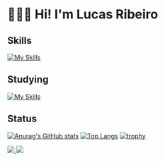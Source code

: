 # 🧑🏻‍💻 Hi! I'm Lucas Ribeiro

## Skills
[![My Skills](https://skillicons.dev/icons?i=js,ts,vue,nuxt,vite,astro,tailwindcss,sass,git,github,linux)](https://skillicons.dev)

## Studying
[![My Skills](https://skillicons.dev/icons?i=nodejs,express,mongodb,docker,cloudflare)](https://skillicons.dev)

## Status
[![Anurag's GitHub stats](https://github-readme-stats-git-masterrstaa-rickstaa.vercel.app/api?username=lukinhas711&theme=onedark&count_private=true&show_icons=true&include_all_commits=false&line_height=40)](https://github.com/anuraghazra/github-readme-stats)
[![Top Langs](https://github-readme-stats-git-masterrstaa-rickstaa.vercel.app/api/top-langs/?username=lukinhas711&theme=onedark&count_private=true&langs_count=5&line_height=40)](https://github.com/anuraghazra/github-readme-stats)
[![trophy](https://github-profile-trophy.vercel.app/?username=lukinhas711&theme=onedark&column=7&no-frame=true&row=1
)](https://github.com/ryo-ma/github-profile-trophy)

<div>
  <a href="mailto:lucas.ribeiro711@gmail.com" target="_blank">
    <img src="https://img.shields.io/badge/Gmail-D14836?style=for-the-badge&logo=gmail&logoColor=white">
  </a>
  <a href="https://www.linkedin.com/in/lucasribeirolr/" target="_blank">
    <img src="https://img.shields.io/badge/LinkedIn-0077B5?style=for-the-badge&logo=linkedin&logoColor=white">
  </a>                                                                                                         
</div>
